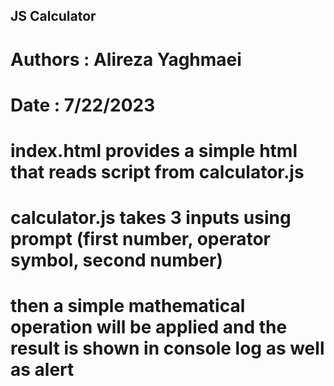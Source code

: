 ## JS Calculator

# Authors : Alireza Yaghmaei
# Date : 7/22/2023

# index.html provides a simple html that reads script from calculator.js
# calculator.js takes 3 inputs using prompt (first number, operator symbol, second number)
# then a simple mathematical operation will be applied and the result is shown in console log as well as alert